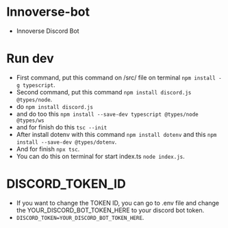 # Innoverse-bot
- Innoverse Discord Bot

# Run dev
- First command, put this command on /src/ file on terminal `npm install -g typescript`.
- Second command, put this command `npm install discord.js @types/node`.
- do `npm install discord.js`
- and do too this `npm install --save-dev typescript @types/node @types/ws`
- and for finish do this `tsc --init`
- After install dotenv with this command `npm install dotenv` and this `npm install --save-dev @types/dotenv`.
- And for finish `npx tsc`.
- You can do this on terminal for start index.ts `node index.js`.

# DISCORD_TOKEN_ID
- If you want to change the TOKEN ID, you can go to .env file and change the YOUR_DISCORD_BOT_TOKEN_HERE to your discord bot token. 
- `DISCORD_TOKEN=YOUR_DISCORD_BOT_TOKEN_HERE`.



